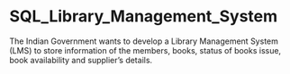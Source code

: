 # SQL_Library_Management_System
The Indian Government wants to develop a Library Management System (LMS) to store
information of the members, books, status of books issue, book availability and supplier’s
details.

